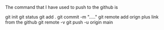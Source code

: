 The command that I have used to push to the github is
 

 git init
 git status
 git add .
 git commit -m "....."
 git remote add orign  plus link from the github
 git remote -v
 git push -u origin main